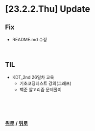 # [23.2.2.Thu] Update

## Fix
* README.md 수정


<br>

## TIL
* KDT_2nd 26일차 교육
  * 기초코딩테스트 강의(그래프)
  * 백준 알고리즘 문제풀이


<br>

<br>

<br>

### [위로](#2322thu-update) / [뒤로](/Update/README.md/#update)